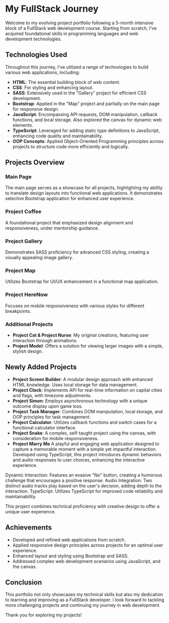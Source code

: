# My FullStack Journey

Welcome to my evolving project portfolio following a 5-month intensive block of a FullStack web development course. Starting from scratch, I've acquired foundational skills in programming languages and web development technologies.

## Technologies Used

Throughout this journey, I've utilized a range of technologies to build various web applications, including:

- **HTML**: The essential building block of web content.
- **CSS**: For styling and enhancing layout.
- **SASS**: Extensively used in the "Gallery" project for efficient CSS development.
- **Bootstrap**: Applied in the "Map" project and partially on the main page for responsive design.
- **JavaScript**: Encompassing API requests, DOM manipulation, callback functions, and local storage. Also explored the canvas for dynamic web elements.
- **TypeScript**: Leveraged for adding static type definitions to JavaScript, enhancing code quality and maintainability.
- **OOP Concepts**: Applied Object-Oriented Programming principles across projects to structure code more efficiently and logically.

## Projects Overview

### Main Page

The main page serves as a showcase for all projects, highlighting my ability to translate design layouts into functional web applications. It demonstrates selective Bootstrap application for enhanced user experience.

### Project Coffee 
A foundational project that emphasized design alignment and responsiveness, under mentorship guidance.

### Project Gallery
Demonstrates SASS proficiency for advanced CSS styling, creating a visually appealing image gallery.

### Project Map
Utilizes Bootstrap for UI/UX enhancement in a functional map application.

### Project HereNow
Focuses on mobile responsiveness with various styles for different breakpoints.

### Additional Projects
- **Project Cat & Project Nurse**: My original creations, featuring user interaction through animations.
- **Project Model**: Offers a solution for viewing larger images with a simple, stylish design.

## Newly Added Projects

- **Project Screen Builder**: A modular design approach with enhanced HTML knowledge. Uses local storage for data management.
- **Project Clock**: Implements API for real-time information on capital cities and flags, with timezone adjustments.
- **Project Simon**: Employs asynchronous technology with a unique outcome display upon game loss.
- **Project Task Manager**: Combines DOM manipulation, local storage, and OOP principles for task management.
- **Project Calculator**: Utilizes callback functions and switch cases for a functional calculator interface.
- **Project Snake**: A complex, self-taught project using the canvas, with consideration for mobile responsiveness.
- **Project Marry Me**
A playful and engaging web application designed to capture a memorable moment with a simple yet impactful interaction. Developed using TypeScript, this project introduces dynamic behaviors and audio responses to user choices, enhancing the interactive experience.

Dynamic Interaction: Features an evasive "No" button, creating a humorous challenge that encourages a positive response.
Audio Integration: Two distinct audio tracks play based on the user's decision, adding depth to the interaction.
TypeScript: Utilizes TypeScript for improved code reliability and maintainability.

This project combines technical proficiency with creative design to offer a unique user experience.

## Achievements

- Developed and refined web applications from scratch.
- Applied responsive design principles across projects for an optimal user experience.
- Enhanced layout and styling using Bootstrap and SASS.
- Addressed complex web development scenarios using JavaScript, and the canvas.

## Conclusion

This portfolio not only showcases my technical skills but also my dedication to learning and improving as a FullStack developer. I look forward to tackling more challenging projects and continuing my journey in web development.

Thank you for exploring my projects!
